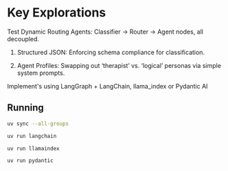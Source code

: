 # Key Explorations

Test Dynamic Routing Agents: Classifier → Router → Agent nodes, all decoupled.

1. Structured JSON: Enforcing schema compliance for classification.

2. Agent Profiles: Swapping out ‘therapist’ vs. ‘logical’ personas via simple system prompts.


Implement's using LangGraph + LangChain, llama_index or Pydantic AI


## Running

```sh
uv sync --all-groups
``` 

```sh
uv run langchain
``` 

```sh
uv run llamaindex
``` 

```sh
uv run pydantic
``` 
